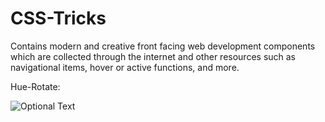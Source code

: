# CSS-Tricks
Contains modern and creative front facing web development components which are collected through the internet and other resources 
such as navigational items, hover or active functions, and more.

Hue-Rotate:

![Optional Text](../master/Images/Hue-Rotate.png)
